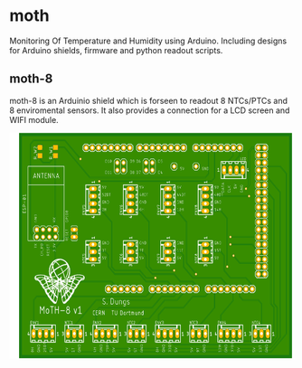 # moth
Monitoring Of Temperature and Humidity using Arduino. Including designs for Arduino shields, firmware and python readout scripts. 

## moth-8
moth-8 is an Arduinio shield which is forseen to readout 8 NTCs/PTCs and 8 enviromental sensors. It also provides a connection for a LCD screen and WIFI module. 

<img src="https://github.com/sdungs/moth/blob/master/moth-8_v1/design/moth8_v1_t.png" height="400" />
